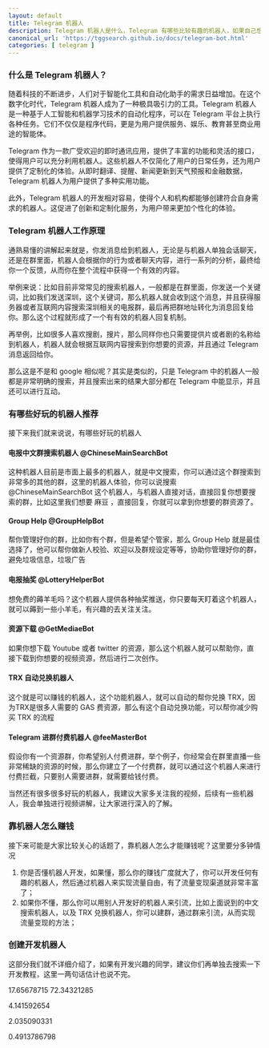 ```yaml
---
layout: default
title: Telegram 机器人
description: Telegram 机器人是什么，Telegram 有哪些比较有趣的机器人，如果自己想创建电报机器人应该如何来开始
canonical_url: 'https://tggsearch.github.io/docs/telegram-bot.html'
categories: [ telegram ]
---
```

### 什么是 Telegram 机器人？
随着科技的不断进步，人们对于智能化工具和自动化助手的需求日益增加。在这个数字化时代，Telegram 机器人成为了一种极具吸引力的工具。Telegram 机器人是一种基于人工智能和机器学习技术的自动化程序，可以在 Telegram 平台上执行各种任务。它们不仅仅是程序代码，更是为用户提供服务、娱乐、教育甚至商业用途的智能体。

Telegram 作为一款广受欢迎的即时通讯应用，提供了丰富的功能和灵活的接口，使得用户可以充分利用机器人。这些机器人不仅简化了用户的日常任务，还为用户提供了定制化的体验。从即时翻译、提醒、新闻更新到天气预报和金融数据，Telegram 机器人为用户提供了多种实用功能。

此外，Telegram 机器人的开发相对容易，使得个人和机构都能够创建符合自身需求的机器人。这促进了创新和定制化服务，为用户带来更加个性化的体验。

### Telegram 机器人工作原理
通熟易懂的讲解起来就是，你发消息给到机器人，无论是与机器人单独会话聊天，还是在群里面，机器人会根据你的行为或者聊天内容，进行一系列的分析，最终给你一个反馈，从而你在整个流程中获得一个有效的内容。

举例来说：比如目前非常常见的搜索机器人，一般都是在群里面，你发送一个关键词，比如我们发送深圳，这个关键词，那么机器人就会收到这个消息，并且获得服务器或者互联网内容搜索深圳相关的电报群，最后再把群地址转化为消息回复给你。那么这个过程就形成了一个有有效的机器人回复机制。

再举例，比如很多人喜欢搜剧，搜片，那么同样你也只需要提供片或者剧的名称给到机器人，机器人就会根据互联网内容搜索到你想要的资源，并且通过 Telegram 消息返回给你。

那么这是不是和 google 相似呢？其实是类似的，只是 Telegram 中的机器人一般都是非常明确的搜索，并且搜索出来的结果大部分都在 Telegram 中能显示，并且还可以进行互动。

### 有哪些好玩的机器人推荐
接下来我们就来说说，有哪些好玩的机器人

#### 电报中文群搜索机器人 @ChineseMainSearchBot
这种机器人目前是市面上最多的机器人，就是中文搜索，你可以通过这个群搜索到非常多的其他的群，这里的机器人体验，你可以说搜索 @ChineseMainSearchBot 这个机器人，与机器人直接对话，直接回复你想要搜索的群，比如这里我们想要 麻豆 ，直接回复，你就可以拿到你想要的群资源了。

#### Group Help @GroupHelpBot
帮你管理好你的群，比如你有个群，但是希望个管家，那么 Group Help 就是最佳选择了，他可以帮你做新人校验、欢迎以及群规设定等等，协助你管理好你的群，避免垃圾信息，垃圾广告

#### 电报抽奖 @LotteryHelperBot
想免费的薅羊毛吗？这个机器人提供各种抽奖推送，你只要每天盯着这个机器人，就可以薅到一些小羊毛，有兴趣的去关注关注。

#### 资源下载 @GetMediaeBot
如果你想下载 Youtube 或者 twitter 的资源，那么这个机器人就可以帮助你，直接下载到你想要的视频资源，然后进行二次创作。

#### TRX 自动兑换机器人 
这个就是可以赚钱的机器人，这个功能机器人，就可以自动的帮你兑换 TRX，因为TRX是很多人需要的 GAS 费资源，那么有这个自动兑换功能，可以帮你减少购买 TRX 的流程

#### Telegram 进群付费机器人 @feeMasterBot
假设你有一个资源群，你希望别人付费进群，举个例子，你经常会在群里直播一些非常稀缺的资源的时候，那么你建立了一个付费群，就可以通过这个机器人来进行付费拦截，只要别人需要进群，就需要给钱付费。

当然还有很多很多好玩的机器人，我建议大家多关注我的视频，后续有一些机器人，我会单独进行视频讲解，让大家进行深入的了解。

### 靠机器人怎么赚钱
接下来可能是大家比较关心的话题了，靠机器人怎么才能赚钱呢？这里要分多钟情况

1. 你是否懂机器人开发，如果懂，那么你的赚钱广度就大了，你可以开发任何有趣的机器人，然后通过机器人来实现流量自由，有了流量变现渠道就非常丰富了；
2. 如果你不懂，那么你可以用别人开发好的机器人来引流，比如上面说到的中文搜索机器人，以及 TRX 兑换机器人，你可以建群，通过群来引流，从而实现流量变现的方法；

### 创建开发机器人
这部分我们就不详细介绍了，如果有开发兴趣的同学，建议你们再单独去搜索一下开发教程，这里一两句话估计也说不完。


17.65678715
72.34321285

4.141592654


2.035090331


0.4913786798